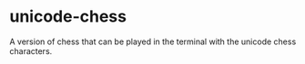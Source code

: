 # unicode-chess
A version of chess that can be played in the terminal with the unicode chess characters.
